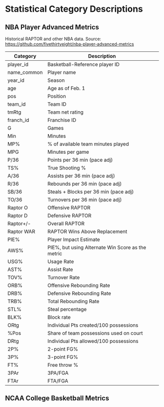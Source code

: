 # Statistical Category Descriptions


## NBA Player Advanced Metrics
Historical RAPTOR and other NBA data.
Source: https://github.com/fivethirtyeight/nba-player-advanced-metrics


|  Category   |                    Description                    |
|-------------|---------------------------------------------------|
| player_id   | Basketball-Reference player ID                    |
| name_common | Player name                                       |
| year_id     | Season                                            |
| age         | Age as of Feb. 1                                  |
| pos         | Position                                          |
| team_id     | Team ID                                           |
| tmRtg       | Team net rating                                   |
| franch_id   | Franchise ID                                      |
| G           | Games                                             |
| Min         | Minutes                                           |
| MP%         | % of available team minutes played                |
| MPG         | Minutes per game                                  |
| P/36        | Points per 36 min (pace adj)                      |
| TS%         | True Shooting %                                   |
| A/36        | Assists per 36 min (pace adj)                     |
| R/36        | Rebounds per 36 min (pace adj)                    |
| SB/36       | Steals + Blocks per 36 min (pace adj)             |
| TO/36       | Turnovers per 36 min (pace adj)                   |
| Raptor O    | Offensive RAPTOR                                  |
| Raptor D    | Defensive RAPTOR                                  |
| Raptor+/-   | Overall RAPTOR                                    |
| Raptor WAR  | RAPTOR Wins Above Replacement                     |
| PIE%        | Player Impact Estimate                            |
| AWS%        | PIE%, but using Alternate Win Score as the metric |
| USG%        | Usage Rate                                        |
| AST%        | Assist Rate                                       |
| TOV%        | Turnover Rate                                     |
| ORB%        | Offensive Rebounding Rate                         |
| DRB%        | Defensive Rebounding Rate                         |
| TRB%        | Total Rebounding Rate                             |
| STL%        | Steal percentage                                  |
| BLK%        | Block rate                                        |
| ORtg        | Individual Pts created/100 possessions            |
| %Pos        | Share of team possessions used on court           |
| DRtg        | Individual Pts allowed/100 possessions            |
| 2P%         | 2-point FG%                                       |
| 3P%         | 3-point FG%                                       |
| FT%         | Free throw %                                      |
| 3PAr        | 3PA/FGA                                           |
| FTAr        | FTA/FGA                                           |

## NCAA College Basketball Metrics
